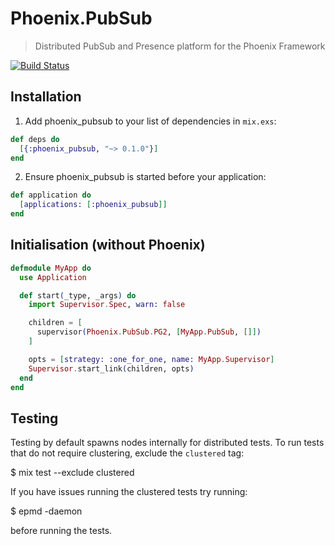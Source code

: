 # Phoenix.PubSub
> Distributed PubSub and Presence platform for the Phoenix Framework

[![Build Status](https://api.travis-ci.org/phoenixframework/phoenix_pubsub.svg)](https://travis-ci.org/phoenixframework/phoenix_pubsub)

## Installation
1. Add phoenix_pubsub to your list of dependencies in `mix.exs`:
```elixir
def deps do
  [{:phoenix_pubsub, "~> 0.1.0"}]
end
```
2. Ensure phoenix_pubsub is started before your application:
```elixir
def application do
  [applications: [:phoenix_pubsub]]
end
```
        
## Initialisation (without Phoenix)
```elixir
defmodule MyApp do
  use Application

  def start(_type, _args) do
    import Supervisor.Spec, warn: false

    children = [
      supervisor(Phoenix.PubSub.PG2, [MyApp.PubSub, []])
    ]

    opts = [strategy: :one_for_one, name: MyApp.Supervisor]
    Supervisor.start_link(children, opts)
  end
end
```

## Testing

Testing by default spawns nodes internally for distributed tests.
To run tests that do not require clustering, exclude  the `clustered` tag:

  $ mix test --exclude clustered

If you have issues running the clustered tests try running:

  $ epmd -daemon

before running the tests.